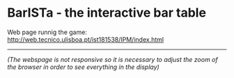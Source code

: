# BarISTa - the interactive bar table

Web page runnig the game: http://web.tecnico.ulisboa.pt/ist181538/IPM/index.html

---

*(The webspage is not responsive so it is necessary to adjust the zoom of the browser in order to see everything in the display)*
